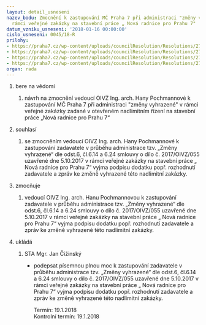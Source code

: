 ```yaml
---
layout: detail_usneseni
nazev_bodu: Zmocnění k zastupování MČ Praha 7 při administraci "změny vyhrazené" v
  rámci veřejné zakázky na stavební práce „ Nová radnice pro Prahu 7"
datum_vzniku_usneseni: '2018-01-16 00:00:00'
cislo_usneseni: 0045/18-R
prilohy:
- https://praha7.cz/wp-content/uploads/councilResolution/Resolutions/27177/export/1Duvodovazprava~316243.docx
- https://praha7.cz/wp-content/uploads/councilResolution/Resolutions/27177/export/2SODNRP~316242.docx
- https://praha7.cz/wp-content/uploads/councilResolution/Resolutions/27177/export/3PlnamocOPV_zver~316241.docx
- https://praha7.cz/wp-content/uploads/councilResolution/Resolutions/27177/export/export~316818.pdf
organ: rada
---
```

<ol id="urzList" class="urzList_view"><li id="" class="urzClass1"><span name="1">bere na vědomí</span><ol id="" class="urzOlClass"><li style="text-align: left;" id="" class="urzClass2"><span><p>návrh na zmocnění vedoucí OIVZ Ing. arch. Hany Pochmannové k zastupování MČ Praha 7 při administraci "změny vyhrazené"&nbsp;v rámci veřejné zakázky zadané v otevřeném nadlimitním řízení na stavební práce „Nová radnice pro Prahu 7“</p></span></li></ol></li><li id="" class="urzClass1"><span name="26">souhlasí</span><ol class="urzOlClass" id=""><li style="text-align: left;" id="" class="urzClass2"><span><p>se zmocněním&nbsp;vedoucí OIVZ Ing. arch. Hany Pochmannové k zastupování zadavatele v průběhu administrace tzv. „Změny vyhrazené“ dle odst.6, čl.6.14 a 6.24 smlouvy o dílo č. 2017/OIVZ/055 uzavřené dne 5.10.2017 v rámci veřejné zakázky na stavební práce „ Nová radnice pro Prahu 7“ vyjma podpisu dodatku popř. rozhodnutí zadavatele a zpráv ke změně vyhrazené této nadlimitní zakázky.</p></span></li></ol></li><li id="" class="urzClass1"><span name="41">zmocňuje</span><ol class="urzOlClass"><li style="text-align: left;" id="" class="urzClass2"><span><p>vedoucí OIVZ Ing. arch. Hanu Pochmannovou k zastupování zadavatele v průběhu administrace tzv. „Změny vyhrazené“ dle odst.6, čl.6.14 a 6.24 smlouvy o dílo č. 2017/OIVZ/055 uzavřené dne 5.10.2017 v rámci veřejné zakázky na stavební práce „ Nová radnice pro Prahu 7“ vyjma podpisu dodatku popř. rozhodnutí zadavatele a zpráv ke změně vyhrazené této nadlimitní zakázky.</p></span></li></ol></li><li class="urzClass1" id="urzUkoly"><span name="1">ukládá</span><ol class="urzOlClass"><li class="urzClass2"><span><p>STA Mgr. Jan Čižinský</p></span><ul class="urzUlClass"><li class="urzClass3"><span><p>podepsat písemnou plnou moc k zastupování zadavatele v průběhu administrace tzv. „Změny vyhrazené“ dle odst.6, čl.6.14 a 6.24 smlouvy o dílo č. 2017/OIVZ/055  uzavřené dne 5.10.2017 v rámci veřejné zakázky na stavební práce „ Nová radnice pro Prahu 7“ vyjma podpisu dodatku popř. rozhodnutí zadavatele a zpráv ke změně vyhrazené této nadlimitní zakázky.</p></span><span class="urzUkolTermin">  Termín:&nbsp;19.1.2018</span><div class="urzUkolTermin">  Kontrolní termín:&nbsp;19.1.2018</div></li></ul></li></ol></li></ol>